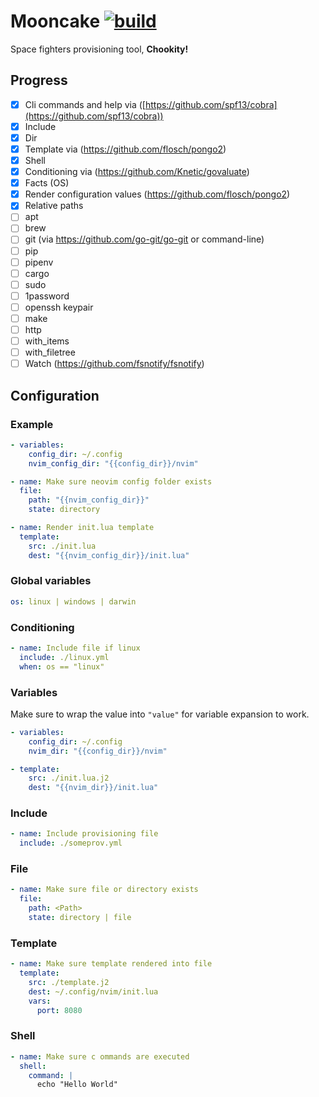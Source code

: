 # Mooncake [![build](https://github.com/alehatsman/mooncake/actions/workflows/build.yml/badge.svg?branch=master)](https://github.com/alehatsman/mooncake/actions/workflows/build.yml)

Space fighters provisioning tool, **Chookity!**

## Progress

- [x]  Cli commands and help via ([https://github.com/spf13/cobra](https://github.com/spf13/cobra))
- [x]  Include
- [x]  Dir
- [x]  Template via (https://github.com/flosch/pongo2)
- [x]  Shell
- [x]  Conditioning via (https://github.com/Knetic/govaluate)
- [x]  Facts (OS)
- [x]  Render configuration values (https://github.com/flosch/pongo2)
- [x]  Relative paths
- [ ]  apt
- [ ]  brew
- [ ]  git (via https://github.com/go-git/go-git or command-line)
- [ ]  pip
- [ ]  pipenv
- [ ]  cargo
- [ ]  sudo
- [ ]  1password
- [ ]  openssh keypair
- [ ]  make
- [ ]  http
- [ ]  with_items
- [ ]  with_filetree
- [ ]  Watch (https://github.com/fsnotify/fsnotify)

## Configuration

### Example

```yaml
- variables:
    config_dir: ~/.config
    nvim_config_dir: "{{config_dir}}/nvim"

- name: Make sure neovim config folder exists
  file:
    path: "{{nvim_config_dir}}"
    state: directory

- name: Render init.lua template
  template:
    src: ./init.lua
    dest: "{{nvim_config_dir}}/init.lua"
```

### Global variables

```yaml
os: linux | windows | darwin
```

### Conditioning

```yaml
- name: Include file if linux
  include: ./linux.yml
  when: os == "linux"
```

### Variables

Make sure to wrap the value into `"value"` for variable expansion to work.

```yaml
- variables:
    config_dir: ~/.config
    nvim_dir: "{{config_dir}}/nvim"

- template:
    src: ./init.lua.j2
    dest: "{{nvim_dir}}/init.lua"
```

### Include

```yaml
- name: Include provisioning file
  include: ./someprov.yml
```

### File

```yaml
- name: Make sure file or directory exists
  file:
    path: <Path>
    state: directory | file
```

### Template

```yaml
- name: Make sure template rendered into file
  template:
    src: ./template.j2
    dest: ~/.config/nvim/init.lua
    vars:
      port: 8080
```

### Shell

```yaml
- name: Make sure c ommands are executed
  shell:
    command: |
      echo "Hello World"
```
